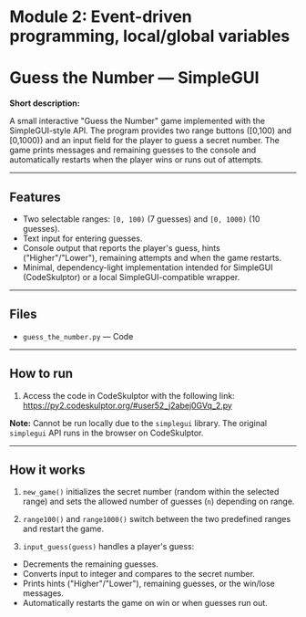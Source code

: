 # **Module 2: Event-driven programming, local/global variables**

# Guess the Number — SimpleGUI

**Short description:**  

A small interactive "Guess the Number" game implemented with the SimpleGUI-style API. The program provides two range buttons ([0,100) and [0,1000)) and an input field for the player to guess a secret number. The game prints messages and remaining guesses to the console and automatically restarts when the player wins or runs out of attempts.

---

## Features
- Two selectable ranges: `[0, 100)` (7 guesses) and `[0, 1000)` (10 guesses).  
- Text input for entering guesses.  
- Console output that reports the player's guess, hints ("Higher"/"Lower"), remaining attempts and when the game restarts.  
- Minimal, dependency-light implementation intended for SimpleGUI (CodeSkulptor) or a local SimpleGUI-compatible wrapper.

---

## Files
- `guess_the_number.py` — Code

---

## How to run

1. Access the code in CodeSkulptor with the following link: https://py2.codeskulptor.org/#user52_j2abej0GVq_2.py

**Note:** Cannot be run locally due to the `simplegui` library. The original `simplegui` API runs in the browser on CodeSkulptor.

---

## How it works

1. `new_game()` initializes the secret number (random within the selected range) and sets the allowed number of guesses (`n`) depending on range.

2. `range100()` and `range1000()` switch between the two predefined ranges and restart the game.

3. `input_guess(guess)` handles a player's guess:

  * Decrements the remaining guesses.
  * Converts input to integer and compares to the secret number.
  * Prints hints ("Higher"/"Lower"), remaining guesses, or the win/lose messages.
  * Automatically restarts the game on win or when guesses run out.
